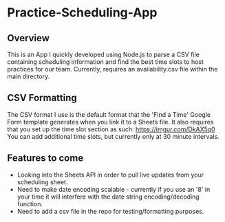 # Practice-Scheduling-App

## Overview

This is an App I quickly developed using Node.js to parse a CSV file containing scheduling information and find the best time
slots to host practices for our team. Currently, requires an availability.csv file within the main directory.

## CSV Formatting

The CSV format I use is the default format that the 'Find a Time' Google Form template generates when you link it to a Sheets
file. It also requires that you set up the time slot section as such: https://imgur.com/DkAX5q0 You can add additional time
slots, but currently only at 30 minute intervals.

## Features to come

* Looking into the Sheets API in order to pull live updates from your scheduling sheet.
* Need to make date encoding scalable - currently if you use an '8' in your time it will interfere with the date
string encoding/decoding function.
* Need to add a csv file in the repo for testing/formatting purposes.